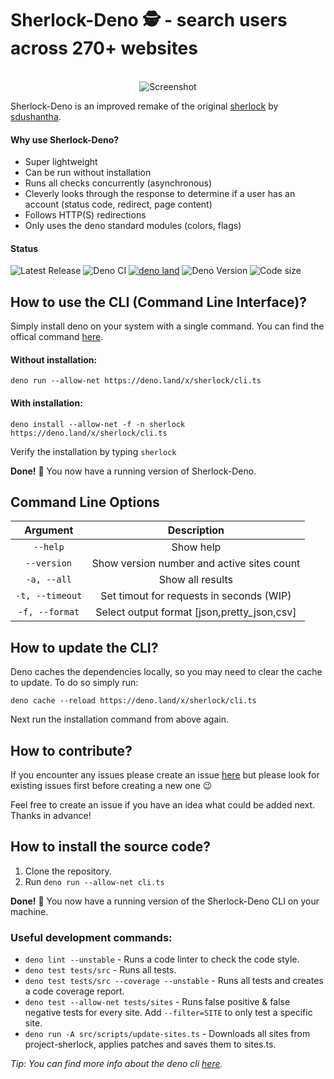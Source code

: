 # Sherlock-Deno 🕵️ - search users across 270+ websites
<p align="center">
  <br>
  <img alt="Screenshot" src="https://github.com/checkerschaf/sherlock-deno/raw/master/screenshot.png" />
  <br>
</p>

Sherlock-Deno is an improved remake of the original [sherlock](https://github.com/sdushantha/sherlock) by [sdushantha](https://github.com/sdushantha).

#### Why use Sherlock-Deno?
- Super lightweight
- Can be run without installation
- Runs all checks concurrently (asynchronous)
- Cleverly looks through the response to determine if a user has an account (status code, redirect, page content)
- Follows HTTP(S) redirections
- Only uses the deno standard modules (colors, flags)

#### Status
![Latest Release](https://img.shields.io/github/release/checkerschaf/sherlock-deno.svg?label=Latest%20Release)
![Deno CI](https://img.shields.io/github/workflow/status/checkerschaf/sherlock-deno/Deno%20CI?label=Deno%20CI&logo=GitHub)
[![deno land](http://img.shields.io/badge/available%20on-deno.land/x-lightgrey.svg?logo=deno)](https://deno.land/x/sherlock)
![Deno Version](https://img.shields.io/badge/Deno%20Version-^1.5.0-lightgrey?logo=deno)
![Code size](https://img.shields.io/github/languages/code-size/checkerschaf/sherlock-deno?label=Code%20Size)

## How to use the CLI (Command Line Interface)?
Simply install deno on your system with a single command. You can find the offical command [here](https://deno.land/#installation).

#### Without installation:
`deno run --allow-net https://deno.land/x/sherlock/cli.ts`

#### With installation:
`deno install --allow-net -f -n sherlock https://deno.land/x/sherlock/cli.ts`

Verify the installation by typing `sherlock`

**Done!** 🎉 You now have a running version of Sherlock-Deno.

## Command Line Options
| Argument | Description |
|:-:|:-:|
| `--help` | Show help |
| `--version` | Show version number and active sites count |
| `-a, --all` | Show all results |
| `-t, --timeout` | Set timout for requests in seconds (WIP) |
| `-f, --format` | Select output format [json,pretty_json,csv] |

## How to update the CLI?
Deno caches the dependencies locally, so you may need to clear the cache to update. To do so simply run:

`deno cache --reload https://deno.land/x/sherlock/cli.ts`

Next run the installation command from above again.

## How to contribute?
If you encounter any issues please create an issue [here](https://github.com/checkerschaf/sherlock-deno/issues) but please look for existing issues first before creating a new one 😉

Feel free to create an issue if you have an idea what could be added next. Thanks in advance!

## How to install the source code?
1. Clone the repository.
2. Run `deno run --allow-net cli.ts`

**Done!** 🎉 You now have a running version of the Sherlock-Deno CLI on your machine.

### Useful development commands:
- `deno lint --unstable` - Runs a code linter to check the code style.
- `deno test tests/src` - Runs all tests.
- `deno test tests/src --coverage --unstable` - Runs all tests and creates a code coverage report.
- `deno test --allow-net tests/sites` - Runs false positive & false negative tests for every site. Add `--filter=SITE` to only test a specific site.
- `deno run -A src/scripts/update-sites.ts` - Downloads all sites from project-sherlock, applies patches and saves them to sites.ts.

*Tip: You can find more info about the deno cli [here](https://deno.land/manual/getting_started/command_line_interface).*

